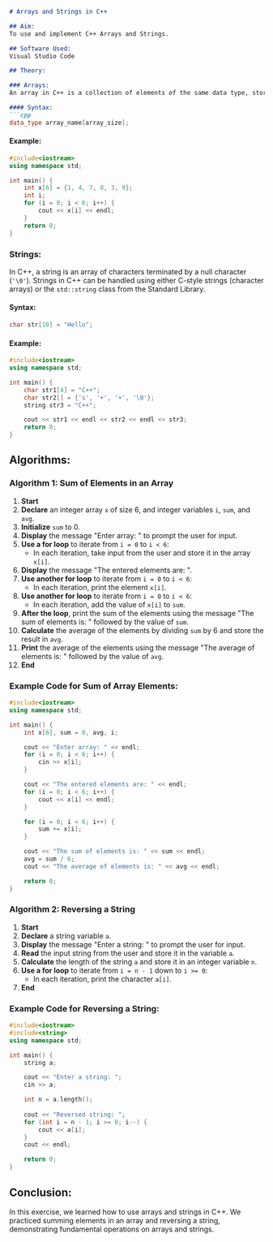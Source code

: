 ```markdown
# Arrays and Strings in C++

## Aim:
To use and implement C++ Arrays and Strings.

## Software Used:
Visual Studio Code

## Theory:

### Arrays:
An array in C++ is a collection of elements of the same data type, stored in contiguous memory locations. Arrays provide a way to store multiple values under a single variable name, accessible via an index.

#### Syntax:
```cpp
data_type array_name[array_size];
```

#### Example:
```cpp
#include<iostream>
using namespace std;

int main() {
    int x[6] = {1, 4, 7, 8, 3, 9};
    int i;
    for (i = 0; i < 6; i++) {
        cout << x[i] << endl;
    }
    return 0;
}
```

### Strings:
In C++, a string is an array of characters terminated by a null character (`'\0'`). Strings in C++ can be handled using either C-style strings (character arrays) or the `std::string` class from the Standard Library.

#### Syntax:
```cpp
char str[10] = "Hello";
```

#### Example:
```cpp
#include<iostream>
using namespace std;

int main() {
    char str1[4] = "C++";
    char str2[] = {'s', '+', '+', '\0'};
    string str3 = "C++";

    cout << str1 << endl << str2 << endl << str3;
    return 0;
}
```

## Algorithms:

### Algorithm 1: Sum of Elements in an Array

1. **Start**
2. **Declare** an integer array `x` of size 6, and integer variables `i`, `sum`, and `avg`.
3. **Initialize** `sum` to 0.
4. **Display** the message "Enter array: " to prompt the user for input.
5. **Use a for loop** to iterate from `i = 0` to `i < 6`:
   - In each iteration, take input from the user and store it in the array `x[i]`.
6. **Display** the message "The entered elements are: ".
7. **Use another for loop** to iterate from `i = 0` to `i < 6`:
   - In each iteration, print the element `x[i]`.
8. **Use another for loop** to iterate from `i = 0` to `i < 6`:
   - In each iteration, add the value of `x[i]` to `sum`.
9. **After the loop**, print the sum of the elements using the message "The sum of elements is: " followed by the value of `sum`.
10. **Calculate** the average of the elements by dividing `sum` by 6 and store the result in `avg`.
11. **Print** the average of the elements using the message "The average of elements is: " followed by the value of `avg`.
12. **End**

### Example Code for Sum of Array Elements:
```cpp
#include<iostream>
using namespace std;

int main() {
    int x[6], sum = 0, avg, i;

    cout << "Enter array: " << endl;
    for (i = 0; i < 6; i++) {
        cin >> x[i];
    }

    cout << "The entered elements are: " << endl;
    for (i = 0; i < 6; i++) {
        cout << x[i] << endl;
    }

    for (i = 0; i < 6; i++) {
        sum += x[i];
    }

    cout << "The sum of elements is: " << sum << endl;
    avg = sum / 6;
    cout << "The average of elements is: " << avg << endl;

    return 0;
}
```

### Algorithm 2: Reversing a String

1. **Start**
2. **Declare** a string variable `a`.
3. **Display** the message "Enter a string: " to prompt the user for input.
4. **Read** the input string from the user and store it in the variable `a`.
5. **Calculate** the length of the string `a` and store it in an integer variable `n`.
6. **Use a for loop** to iterate from `i = n - 1` down to `i >= 0`:
   - In each iteration, print the character `a[i]`.
7. **End**

### Example Code for Reversing a String:
```cpp
#include<iostream>
#include<string>
using namespace std;

int main() {
    string a;

    cout << "Enter a string: ";
    cin >> a;

    int n = a.length();
    
    cout << "Reversed string: ";
    for (int i = n - 1; i >= 0; i--) {
        cout << a[i];
    }
    cout << endl;

    return 0;
}
```

## Conclusion:
In this exercise, we learned how to use arrays and strings in C++. We practiced summing elements in an array and reversing a string, demonstrating fundamental operations on arrays and strings.
```# Arrays-and-strings.
